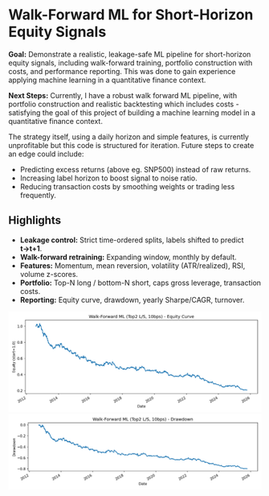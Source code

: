 # Walk-Forward ML for Short-Horizon Equity Signals

**Goal:** Demonstrate a realistic, leakage-safe ML pipeline for short-horizon equity signals, including walk-forward training, portfolio construction with costs, and performance reporting. This was done to gain experience applying machine learning in a quantitative finance context.

**Next Steps:** Currently, I have a robust walk forward ML pipeline, with portfolio construction and realistic backtesting which includes costs - satisfying the goal of this project of building a machine learning model in a quantitative finance context. 

The strategy itself, using a daily horizon and simple features, is currently unprofitable but this code is structured for iteration. Future steps to create an edge could include:
- Predicting excess returns (above eg. SNP500) instead of raw returns. 
- Increasing label horizon to boost signal to noise ratio. 
- Reducing transaction costs by smoothing weights or trading less frequently.

## Highlights
- **Leakage control:** Strict time-ordered splits, labels shifted to predict **t→t+1**.
- **Walk-forward retraining:** Expanding window, monthly by default.
- **Features:** Momentum, mean reversion, volatility (ATR/realized), RSI, volume z-scores.
- **Portfolio:** Top-N long / bottom-N short, caps gross leverage, transaction costs.
- **Reporting:** Equity curve, drawdown, yearly Sharpe/CAGR, turnover.

![Equity Curve](reports/figures/equity_curve.png)
![Drawdown](reports/figures/drawdown.png)
